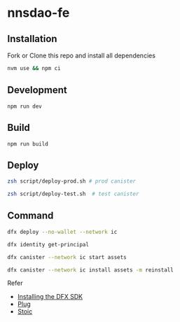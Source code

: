 # nnsdao-fe

## Installation

Fork or Clone this repo and install all dependencies

```sh
nvm use && npm ci
```

## Development

`npm run dev`

## Build

`npm run build`

## Deploy

```bash
zsh script/deploy-prod.sh # prod canister

zsh script/deploy-test.sh  # test canister
```

## Command

```bash
dfx deploy --no-wallet --network ic

dfx identity get-principal

dfx canister --network ic start assets

dfx canister --network ic install assets -m reinstall
```

Refer

- [Installing the DFX SDK](https://smartcontracts.org/docs/current/developer-docs/build/install-upgrade-remove)
- [Plug](https://docs.plugwallet.ooo/getting-started/extension-components/)
- [Stoic](https://www.npmjs.com/package/ic-stoic-identity)
